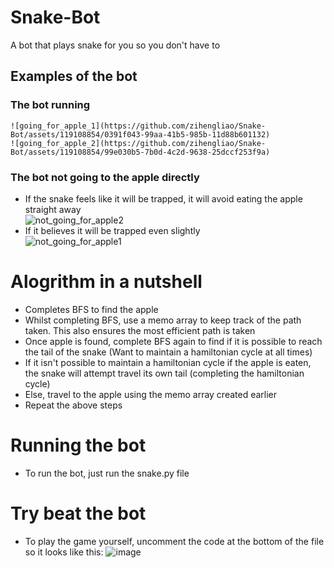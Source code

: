 # Snake-Bot
A bot that plays snake for you so you don't have to

## Examples of the bot
### The bot running  
    ![going_for_apple_1](https://github.com/zihengliao/Snake-Bot/assets/119108854/0391f043-99aa-41b5-985b-11d88b601132)  
    ![going_for_apple_2](https://github.com/zihengliao/Snake-Bot/assets/119108854/99e030b5-7b0d-4c2d-9638-25dccf253f9a)

### The bot not going to the apple directly
  * If the snake feels like it will be trapped, it will avoid eating the apple straight away  
    ![not_going_for_apple2](https://github.com/zihengliao/Snake-Bot/assets/119108854/ca866752-0c78-40ed-aa7a-ef5212c3134b)
  * If it believes it will be trapped even slightly  
    ![not_going_for_apple1](https://github.com/zihengliao/Snake-Bot/assets/119108854/b38984c4-4bd4-4c84-a11a-49c8d72e85dc)


# Alogrithm in a nutshell
* Completes BFS to find the apple
* Whilst completing BFS, use a memo array to keep track of the path taken. This also ensures the most efficient path is taken
* Once apple is found, complete BFS again to find if it is possible to reach the tail of the snake (Want to maintain a hamiltonian cycle at all times)
* If it isn't possible to maintain a hamiltonian cycle if the apple is eaten, the snake will attempt travel its own tail (completing the hamiltonian cycle)
* Else, travel to the apple using the memo array created earlier 
* Repeat the above steps

# Running the bot
* To run the bot, just run the snake.py file

# Try beat the bot
* To play the game yourself, uncomment the code at the bottom of the file so it looks like this:
![image](https://github.com/zihengliao/Snake-Bot/assets/119108854/f271e1fc-fbcd-4e33-acc0-575f4d20c96d)

